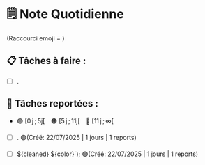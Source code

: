 # 🗒️ Note Quotidienne

(Raccourci emoji = )

## 📋 Tâches à faire :

- [ ] .


## 📌 Tâches reportées :

- 🟢 [0 j ; 5j[ 🟠 [5 j ; 11j[ 🔴 [11 j ; ∞[


- [ ] . 🟢(Créé: 22/07/2025 | 1 jours | 1 reports)
- [ ] ${cleaned} ${color}`); 🟢(Créé: 22/07/2025 | 1 jours | 1 reports)




